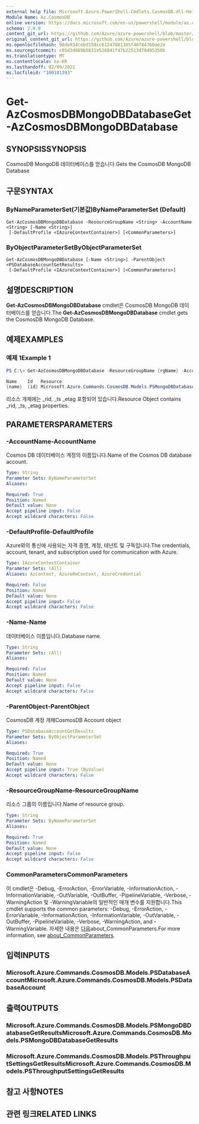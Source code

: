 ```yaml
---
external help file: Microsoft.Azure.PowerShell.Cmdlets.CosmosDB.dll-Help.xml
Module Name: Az.CosmosDB
online version: https://docs.microsoft.com/en-us/powershell/module/az.cosmosdb/get-azcosmosdbmongodbdatabase
schema: 2.0.0
content_git_url: https://github.com/Azure/azure-powershell/blob/master/src/CosmosDB/CosmosDB/help/Get-AzCosmosDBMongoDBDatabase.md
original_content_git_url: https://github.com/Azure/azure-powershell/blob/master/src/CosmosDB/CosmosDB/help/Get-AzCosmosDBMongoDBDatabase.md
ms.openlocfilehash: 98de834cebd158cc61247881305f40f84760ae2e
ms.sourcegitcommit: c05d3d669b5631e526841f47b22513d78495350b
ms.translationtype: MT
ms.contentlocale: ko-KR
ms.lasthandoff: 02/09/2021
ms.locfileid: "100181393"
---
```

# <span data-ttu-id="55a4d-101">Get-AzCosmosDBMongoDBDatabase</span><span class="sxs-lookup"><span data-stu-id="55a4d-101">Get-AzCosmosDBMongoDBDatabase</span></span>

## <span data-ttu-id="55a4d-102">SYNOPSIS</span><span class="sxs-lookup"><span data-stu-id="55a4d-102">SYNOPSIS</span></span>
<span data-ttu-id="55a4d-103">CosmosDB MongoDB 데이터베이스를 얻습니다.</span><span class="sxs-lookup"><span data-stu-id="55a4d-103">Gets the CosmosDB MongoDB Database</span></span>

## <span data-ttu-id="55a4d-104">구문</span><span class="sxs-lookup"><span data-stu-id="55a4d-104">SYNTAX</span></span>

### <span data-ttu-id="55a4d-105">ByNameParameterSet(기본값)</span><span class="sxs-lookup"><span data-stu-id="55a4d-105">ByNameParameterSet (Default)</span></span>
```
Get-AzCosmosDBMongoDBDatabase -ResourceGroupName <String> -AccountName <String> [-Name <String>]
 [-DefaultProfile <IAzureContextContainer>] [<CommonParameters>]
```

### <span data-ttu-id="55a4d-106">ByObjectParameterSet</span><span class="sxs-lookup"><span data-stu-id="55a4d-106">ByObjectParameterSet</span></span>
```
Get-AzCosmosDBMongoDBDatabase [-Name <String>] -ParentObject <PSDatabaseAccountGetResults>
 [-DefaultProfile <IAzureContextContainer>] [<CommonParameters>]
```

## <span data-ttu-id="55a4d-107">설명</span><span class="sxs-lookup"><span data-stu-id="55a4d-107">DESCRIPTION</span></span>
<span data-ttu-id="55a4d-108">**Get-AzCosmosDBMongoDBDatabase** cmdlet은 CosmosDB MongoDB 데이터베이스를 얻습니다.</span><span class="sxs-lookup"><span data-stu-id="55a4d-108">The **Get-AzCosmosDBMongoDBDatabase** cmdlet gets the CosmosDB MongoDB Database.</span></span>

## <span data-ttu-id="55a4d-109">예제</span><span class="sxs-lookup"><span data-stu-id="55a4d-109">EXAMPLES</span></span>

### <span data-ttu-id="55a4d-110">예제 1</span><span class="sxs-lookup"><span data-stu-id="55a4d-110">Example 1</span></span>
```powershell
PS C:\> Get-AzCosmosDBMongoDBDatabase -ResourceGroupName {rgName} -AccountName {accountName} -Name {dbName} 

Name    Id   Resource
{name}  {id} Microsoft.Azure.Commands.CosmosDB.Models.PSMongoDBDatabaseGetPropertiesResource
```

<span data-ttu-id="55a4d-111">리소스 개체에는 _rid, _ts _etag 포함되어 있습니다.</span><span class="sxs-lookup"><span data-stu-id="55a4d-111">Resource Object contains _rid, _ts, _etag properties.</span></span>

## <span data-ttu-id="55a4d-112">PARAMETERS</span><span class="sxs-lookup"><span data-stu-id="55a4d-112">PARAMETERS</span></span>

### <span data-ttu-id="55a4d-113">-AccountName</span><span class="sxs-lookup"><span data-stu-id="55a4d-113">-AccountName</span></span>
<span data-ttu-id="55a4d-114">Cosmos DB 데이터베이스 계정의 이름입니다.</span><span class="sxs-lookup"><span data-stu-id="55a4d-114">Name of the Cosmos DB database account.</span></span>

```yaml
Type: String
Parameter Sets: ByNameParameterSet
Aliases:

Required: True
Position: Named
Default value: None
Accept pipeline input: False
Accept wildcard characters: False
```

### <span data-ttu-id="55a4d-115">-DefaultProfile</span><span class="sxs-lookup"><span data-stu-id="55a4d-115">-DefaultProfile</span></span>
<span data-ttu-id="55a4d-116">Azure와의 통신에 사용되는 자격 증명, 계정, 테넌트 및 구독입니다.</span><span class="sxs-lookup"><span data-stu-id="55a4d-116">The credentials, account, tenant, and subscription used for communication with Azure.</span></span>

```yaml
Type: IAzureContextContainer
Parameter Sets: (All)
Aliases: AzContext, AzureRmContext, AzureCredential

Required: False
Position: Named
Default value: None
Accept pipeline input: False
Accept wildcard characters: False
```

### <span data-ttu-id="55a4d-117">-Name</span><span class="sxs-lookup"><span data-stu-id="55a4d-117">-Name</span></span>
<span data-ttu-id="55a4d-118">데이터베이스 이름입니다.</span><span class="sxs-lookup"><span data-stu-id="55a4d-118">Database name.</span></span>

```yaml
Type: String
Parameter Sets: (All)
Aliases:

Required: False
Position: Named
Default value: None
Accept pipeline input: False
Accept wildcard characters: False
```

### <span data-ttu-id="55a4d-119">-ParentObject</span><span class="sxs-lookup"><span data-stu-id="55a4d-119">-ParentObject</span></span>
<span data-ttu-id="55a4d-120">CosmosDB 계정 개체</span><span class="sxs-lookup"><span data-stu-id="55a4d-120">CosmosDB Account object</span></span>

```yaml
Type: PSDatabaseAccountGetResults
Parameter Sets: ByObjectParameterSet
Aliases:

Required: True
Position: Named
Default value: None
Accept pipeline input: True (ByValue)
Accept wildcard characters: False
```

### <span data-ttu-id="55a4d-121">-ResourceGroupName</span><span class="sxs-lookup"><span data-stu-id="55a4d-121">-ResourceGroupName</span></span>
<span data-ttu-id="55a4d-122">리소스 그룹의 이름입니다.</span><span class="sxs-lookup"><span data-stu-id="55a4d-122">Name of resource group.</span></span>

```yaml
Type: String
Parameter Sets: ByNameParameterSet
Aliases:

Required: True
Position: Named
Default value: None
Accept pipeline input: False
Accept wildcard characters: False
```

### <span data-ttu-id="55a4d-123">CommonParameters</span><span class="sxs-lookup"><span data-stu-id="55a4d-123">CommonParameters</span></span>
<span data-ttu-id="55a4d-124">이 cmdlet은 -Debug, -ErrorAction, -ErrorVariable, -InformationAction, -InformationVariable, -OutVariable, -OutBuffer, -PipelineVariable, -Verbose, -WarningAction 및 -WarningVariable의 일반적인 매개 변수를 지원합니다.</span><span class="sxs-lookup"><span data-stu-id="55a4d-124">This cmdlet supports the common parameters: -Debug, -ErrorAction, -ErrorVariable, -InformationAction, -InformationVariable, -OutVariable, -OutBuffer, -PipelineVariable, -Verbose, -WarningAction, and -WarningVariable.</span></span> <span data-ttu-id="55a4d-125">자세한 내용은 [다음](http://go.microsoft.com/fwlink/?LinkID=113216)about_CommonParameters.</span><span class="sxs-lookup"><span data-stu-id="55a4d-125">For more information, see [about_CommonParameters](http://go.microsoft.com/fwlink/?LinkID=113216).</span></span>

## <span data-ttu-id="55a4d-126">입력</span><span class="sxs-lookup"><span data-stu-id="55a4d-126">INPUTS</span></span>

### <span data-ttu-id="55a4d-127">Microsoft.Azure.Commands.CosmosDB.Models.PSDatabaseAccount</span><span class="sxs-lookup"><span data-stu-id="55a4d-127">Microsoft.Azure.Commands.CosmosDB.Models.PSDatabaseAccount</span></span>

## <span data-ttu-id="55a4d-128">출력</span><span class="sxs-lookup"><span data-stu-id="55a4d-128">OUTPUTS</span></span>

### <span data-ttu-id="55a4d-129">Microsoft.Azure.Commands.CosmosDB.Models.PSMongoDBDatabaseGetResults</span><span class="sxs-lookup"><span data-stu-id="55a4d-129">Microsoft.Azure.Commands.CosmosDB.Models.PSMongoDBDatabaseGetResults</span></span>

### <span data-ttu-id="55a4d-130">Microsoft.Azure.Commands.CosmosDB.Models.PSThroughputSettingsGetResults</span><span class="sxs-lookup"><span data-stu-id="55a4d-130">Microsoft.Azure.Commands.CosmosDB.Models.PSThroughputSettingsGetResults</span></span>

## <span data-ttu-id="55a4d-131">참고 사항</span><span class="sxs-lookup"><span data-stu-id="55a4d-131">NOTES</span></span>

## <span data-ttu-id="55a4d-132">관련 링크</span><span class="sxs-lookup"><span data-stu-id="55a4d-132">RELATED LINKS</span></span>
